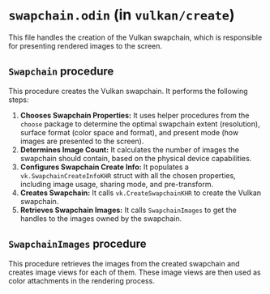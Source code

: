 # `swapchain.odin` (in `vulkan/create`)

This file handles the creation of the Vulkan swapchain, which is responsible for presenting rendered images to the screen.

## `Swapchain` procedure

This procedure creates the Vulkan swapchain. It performs the following steps:

1.  **Chooses Swapchain Properties:** It uses helper procedures from the `choose` package to determine the optimal swapchain extent (resolution), surface format (color space and format), and present mode (how images are presented to the screen).
2.  **Determines Image Count:** It calculates the number of images the swapchain should contain, based on the physical device capabilities.
3.  **Configures Swapchain Create Info:** It populates a `vk.SwapchainCreateInfoKHR` struct with all the chosen properties, including image usage, sharing mode, and pre-transform.
4.  **Creates Swapchain:** It calls `vk.CreateSwapchainKHR` to create the Vulkan swapchain.
5.  **Retrieves Swapchain Images:** It calls `SwapchainImages` to get the handles to the images owned by the swapchain.

## `SwapchainImages` procedure

This procedure retrieves the images from the created swapchain and creates image views for each of them. These image views are then used as color attachments in the rendering process.
